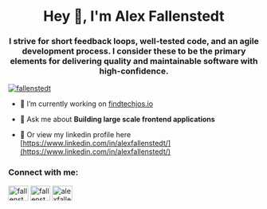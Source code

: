 <h1 align="center">Hey 👋, I'm Alex Fallenstedt</h1>
<h3 align="center">I strive for short feedback loops, well-tested code, and an agile development process. I consider these to be the primary elements for delivering quality and maintainable software with high-confidence.</h3>

<p align="left"> <a href="https://twitter.com/fallenstedt" target="blank"><img src="https://img.shields.io/twitter/follow/fallenstedt?logo=twitter&style=for-the-badge" alt="fallenstedt" /></a> </p>

- 🔭 I’m currently working on [findtechjos.io](https://www.findtechjobs.io/)

- 💬 Ask me about **Building large scale frontend applications**

- 📄 Or view my linkedin profile here [https://www.linkedin.com/in/alexfallenstedt/](https://www.linkedin.com/in/alexfallenstedt/)

<h3 align="left">Connect with me:</h3>
<p align="left">
<a href="https://dev.to/fallenstedt" target="blank"><img align="center" src="https://cdn.jsdelivr.net/npm/simple-icons@3.0.1/icons/dev-dot-to.svg" alt="fallenstedt" height="30" width="40" /></a>
<a href="https://twitter.com/fallenstedt" target="blank"><img align="center" src="https://raw.githubusercontent.com/rahuldkjain/github-profile-readme-generator/master/src/images/icons/Social/twitter.svg" alt="fallenstedt" height="30" width="40" /></a>
<a href="https://linkedin.com/in/alexfallenstedt" target="blank"><img align="center" src="https://raw.githubusercontent.com/rahuldkjain/github-profile-readme-generator/master/src/images/icons/Social/linked-in-alt.svg" alt="alexfallenstedt" height="30" width="40" /></a>
</p>
